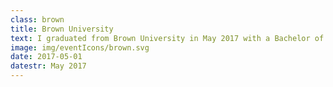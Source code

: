```yaml
---
class: brown
title: Brown University
text: I graduated from Brown University in May 2017 with a Bachelor of Science in Computer Science and a Bachelor of Arts in Computer Music and Multimedia.
image: img/eventIcons/brown.svg
date: 2017-05-01
datestr: May 2017
---
```

